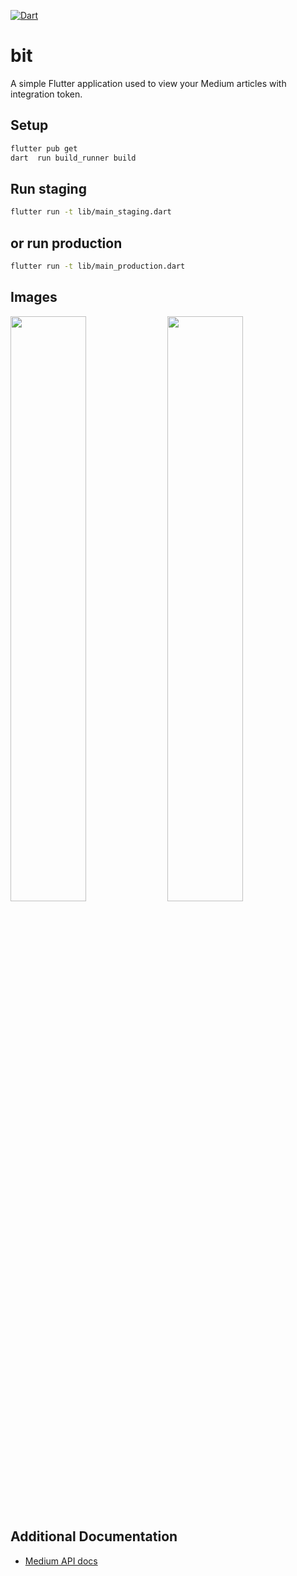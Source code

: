 [![Dart](https://github.com/tsnAnh/bit/actions/workflows/dart.yml/badge.svg)](https://github.com/tsnAnh/bit/actions/workflows/dart.yml)
# bit

A simple Flutter application used to view your Medium articles with integration token.

## Setup
```sh
flutter pub get
dart  run build_runner build
```

## Run staging 
```sh
flutter run -t lib/main_staging.dart
```

## or run production
```sh
flutter run -t lib/main_production.dart
```

## Images
<p float="left">
<img src="https://user-images.githubusercontent.com/45780510/202184172-62c36b9a-39b8-4794-b312-4a8393bf8868.png" width="49%" />
<img src="https://user-images.githubusercontent.com/45780510/202184522-4e9e0fee-c4f6-401a-b275-f46db5a8c941.png" width="49%" />
</p>

## Additional Documentation

* [Medium API docs](https://github.com/Medium/medium-api-docs)
